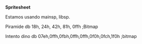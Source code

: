 **Spritesheet**

Estamos usando mainsp, libsp.


Piramide  db 18h, 24h, 42h, 81h, 0ffh  ;Bitmap

Intento dino db 07eh,0ffh,0fbh,0ffh,0ffh,0f0h,0fch,1f0h ;bitmap
